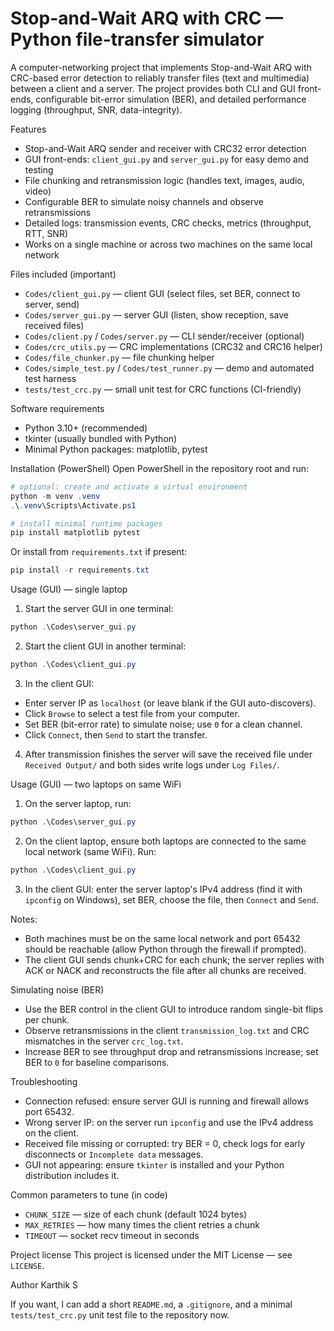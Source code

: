 # Stop-and-Wait ARQ with CRC — Python file-transfer simulator

A computer-networking project that implements Stop-and-Wait ARQ with CRC-based error detection to reliably transfer files (text and multimedia) between a client and a server. The project provides both CLI and GUI front-ends, configurable bit-error simulation (BER), and detailed performance logging (throughput, SNR, data-integrity).

Features
- Stop-and-Wait ARQ sender and receiver with CRC32 error detection
- GUI front-ends: `client_gui.py` and `server_gui.py` for easy demo and testing
- File chunking and retransmission logic (handles text, images, audio, video)
- Configurable BER to simulate noisy channels and observe retransmissions
- Detailed logs: transmission events, CRC checks, metrics (throughput, RTT, SNR)
- Works on a single machine or across two machines on the same local network

Files included (important)
- `Codes/client_gui.py` — client GUI (select files, set BER, connect to server, send)
- `Codes/server_gui.py` — server GUI (listen, show reception, save received files)
- `Codes/client.py` / `Codes/server.py` — CLI sender/receiver (optional)
- `Codes/crc_utils.py` — CRC implementations (CRC32 and CRC16 helper)
- `Codes/file_chunker.py` — file chunking helper
- `Codes/simple_test.py` / `Codes/test_runner.py` — demo and automated test harness
- `tests/test_crc.py` — small unit test for CRC functions (CI-friendly)

Software requirements
- Python 3.10+ (recommended)
- tkinter (usually bundled with Python)
- Minimal Python packages: matplotlib, pytest

Installation (PowerShell)
Open PowerShell in the repository root and run:

```powershell
# optional: create and activate a virtual environment
python -m venv .venv
.\.venv\Scripts\Activate.ps1

# install minimal runtime packages
pip install matplotlib pytest
```

Or install from `requirements.txt` if present:

```powershell
pip install -r requirements.txt
```

Usage (GUI) — single laptop
1. Start the server GUI in one terminal:

```powershell
python .\Codes\server_gui.py
```

2. Start the client GUI in another terminal:

```powershell
python .\Codes\client_gui.py
```

3. In the client GUI:
- Enter server IP as `localhost` (or leave blank if the GUI auto-discovers).
- Click `Browse` to select a test file from your computer.
- Set BER (bit-error rate) to simulate noise; use `0` for a clean channel.
- Click `Connect`, then `Send` to start the transfer.

4. After transmission finishes the server will save the received file under `Received Output/` and both sides write logs under `Log Files/`.

Usage (GUI) — two laptops on same WiFi
1. On the server laptop, run:

```powershell
python .\Codes\server_gui.py
```

2. On the client laptop, ensure both laptops are connected to the same local network (same WiFi). Run:

```powershell
python .\Codes\client_gui.py
```

3. In the client GUI: enter the server laptop's IPv4 address (find it with `ipconfig` on Windows), set BER, choose the file, then `Connect` and `Send`.

Notes:
- Both machines must be on the same local network and port 65432 should be reachable (allow Python through the firewall if prompted).
- The client GUI sends chunk+CRC for each chunk; the server replies with ACK or NACK and reconstructs the file after all chunks are received.

Simulating noise (BER)
- Use the BER control in the client GUI to introduce random single-bit flips per chunk.
- Observe retransmissions in the client `transmission_log.txt` and CRC mismatches in the server `crc_log.txt`.
- Increase BER to see throughput drop and retransmissions increase; set BER to `0` for baseline comparisons.

Troubleshooting
- Connection refused: ensure server GUI is running and firewall allows port 65432.
- Wrong server IP: on the server run `ipconfig` and use the IPv4 address on the client.
- Received file missing or corrupted: try BER = 0, check logs for early disconnects or `Incomplete data` messages.
- GUI not appearing: ensure `tkinter` is installed and your Python distribution includes it.

Common parameters to tune (in code)
- `CHUNK_SIZE` — size of each chunk (default 1024 bytes)
- `MAX_RETRIES` — how many times the client retries a chunk
- `TIMEOUT` — socket recv timeout in seconds

Project license
This project is licensed under the MIT License — see `LICENSE`.

Author
Karthik S



If you want, I can add a short `README.md`, a `.gitignore`, and a minimal `tests/test_crc.py` unit test file to the repository now.

